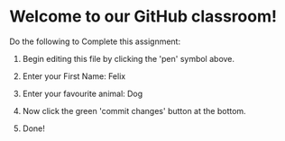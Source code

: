 # Welcome to our GitHub classroom!

Do the following to Complete this assignment:

1. Begin editing this file by clicking the 'pen' symbol above.

2. Enter your First Name: Felix

3. Enter your favourite animal: Dog

4. Now click the green 'commit changes' button at the bottom.

5. Done!
